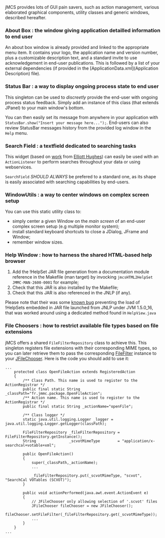 jMCS provides lots of GUI pain savers, such as action management, various elaborated graphical components, utility classes and generic windows, described hereafter.

### <a name="AboutBox"></a> About Box : the window giving application detailled information to end user
An about box window is already provided and linked to the appropriate menu item.
It contains your logo, the application name and version number, plus a customizable description text, and a standard invite to use acknowledgement in end-user publications. This is followed by a list of your external dependencies (if provided in the [ApplicationData.xml](Application Description) file).

### Status Bar : a way to display ongoing process state to end user
This singleton can be used to _discreetly_ provide the end-user with ongoing process status feedback. Simply add an instance of this class (that extends JPanel) to your main window's bottom.

You can then easily set its message from anywhere in your application with `StatusBar.show("Insert your message here...");`. End-users can also review StatusBar messages history from the provided log window in the `Help` menu.

### Search Field : a textfield dedicated to searching tasks
This widget (based on [work](http://elliotth.blogspot.com/2004/09/cocoa-like-search-field-for-java.html) from [Elliott Hughes](mailto:enh@jessies.org)) can easily be used with an `ActionListener` to perform searches throughout your data or using webservices.

`SearchField` *SHOULD ALWAYS* be prefered to a standard one, as its shape is easily associated with searching capabilities by end-users.

### WindowUtils : a way to center windows on complex screen setup
You can use this static utility class to:
   * simply center a given Window on the *main screen* of an end-user complex screen setup (e.g multiple monitor system);
   * install standard keyboard shortcuts to close a JDialog, JFrame and Window;
   * remember window sizes.

### <a name="HelpWindow"></a> Help Window : how to harness the shared HTML-based help browser
   1. Add the !HelpSet JAR file generation from a documentation module reference in the Makefile (man target) by invocking `jmcsHTML2HelpSet JMMC-MAN-2600-0001` for example;
   1. Check that this JAR is also installed by the Makefile;
   1. Check that this JAR is also referenced in the JNLP (if any).

Please note that their was some [known bug](http://forums.sun.com/thread.jspa?messageID=10522645) preventing the load of !HelpSets embedded in JAR file launched from JNLP under JVM 1.5.0_16, that was worked around using a dedicated method found in `HelpView.java`

### File Choosers : how to restrict available file types based on file extensions
jMCS offers a shared `FileFilterRepository` class to achieve this. This singleton registers file extensions with their corresponding MIME types, so you can later retrieve them to pass the corresponding [FileFilter](http://java.sun.com/javase/6/docs/api/javax/swing/filechooser/FileFilter.html) instance to your [JFileChooser](http://java.sun.com/javase/6/docs/api/javax/swing/JFileChooser.html).
Here is the code you should add to use it:
```
...
    protected class OpenFileAction extends RegisteredAction
    {
        /** Class Path. This name is used to register to the ActionRegistrar */
        public final static String _classPath="fr.jmmc.package.OpenFileAction";
        /** Action name. This name is used to register to the ActionRegistrar */
        public final static String _actionName="openFile";

        /** Class logger */
        static java.util.logging.Logger _logger = java.util.logging.Logger.getLogger(classPath);

        FileFilterRepository _fileFilterRepository = FileFilterRepository.getInstance();
        String               _scvotMimeType        = "application/x-searchcal+votable+xml";

        public OpenFileAction()
        {
            super(_classPath,_actionName);
            ...

            _fileFilterRepository.put(_scvotMimeType, "scvot", "SearchCal VOTables (SCVOT)");
        }

        public void actionPerformed(java.awt.event.ActionEvent e)
        {
            // JFileChooser only allowing selection of '.scvot' files
            JFileChooser fileChooser = new JFileChooser();
            fileChooser.setFileFilter(_fileFilterRepository.get(_scvotMimeType));
            ...
        }
    }
...
```